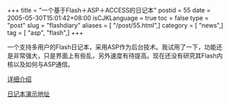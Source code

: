 +++
title = "一个基于Flash＋ASP＋ACCESS的日记本"
postid = 55
date = 2005-05-30T15:01:42+08:00
isCJKLanguage = true
toc = false
type = "post"
slug = "flashdiary"
aliases = [ "/post/55.html",]
category = [ "news",]
tag = [ "asp", "flash",]
+++


一个支持多用户的Flash日记本，采用ASP作为后台技术。我试用了一下，功能还是非常强大，只是界面上有些乱，另外速度有待提高。现在还没有研究其Flash内核以及如何与ASP通信。

[详细介绍](http://www.5i58.net/news/html/3022.htm)

[日记本演示地址](http://www.5i58.net/diary.htm)

